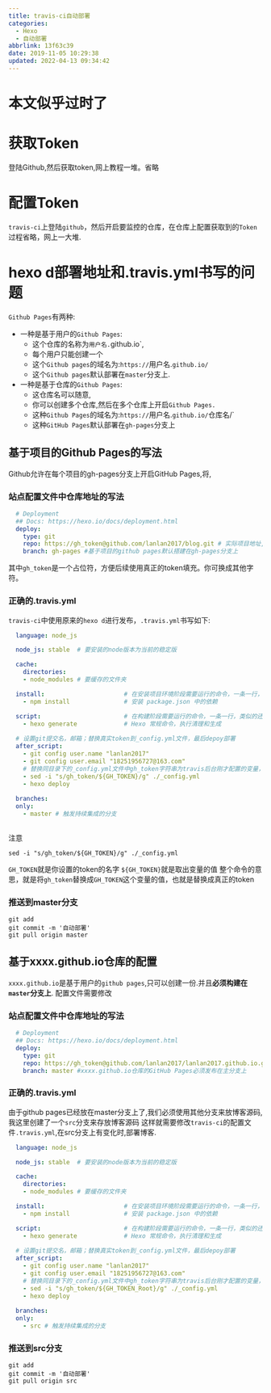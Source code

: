 ```yaml
---
title: travis-ci自动部署
categories: 
  - Hexo
  - 自动部署
abbrlink: 13f63c39
date: 2019-11-05 10:29:38
updated: 2022-04-13 09:34:42
---
```

# 本文似乎过时了


# 获取Token
登陆Github,然后获取token,网上教程一堆。省略
# 配置Token
`travis-ci`上登陆`github`，然后开启要监控的仓库，在仓库上配置获取到的`Token`
过程省略，网上一大堆.

# hexo d部署地址和.travis.yml书写的问题
`Github Pages`有两种:
- 一种是基于用户的`Github Pages`:
    - 这个仓库的名称为`用户名.`github.io`,
    - 每个用户只能创建一个
    - 这个`Github pages`的域名为:`https://`用户名.`github.io/`
    - 这个`Github pages`默认部署在`master`分支上.
- 一种是基于仓库的`Github Pages`:
    - 这仓库名可以随意,
    - 你可以创建多个仓库,然后在多个仓库上开启`Github Pages.`
    - 这种`Github Pages`的域名为:`https://`用户名.`github.io/`仓库名/`
    - 这种`GitHub Pages`默认部署在`gh-pages`分支上


## 基于项目的Github Pages的写法
Github允许在每个项目的gh-pages分支上开启GitHub Pages,将,
### 站点配置文件中仓库地址的写法
```yml
  # Deployment
  ## Docs: https://hexo.io/docs/deployment.html
  deploy:
    type: git
    repo: https://gh_token@github.com/lanlan2017/blog.git # 实际项目地址,不需要是xxxx.github.io
    branch: gh-pages #基于项目的github pages默认搭建在gh-pages分支上
```
其中`gh_token`是一个占位符，方便后续使用真正的token填充。你可换成其他字符。
### 正确的.travis.yml
`travis-ci`中使用原来的`hexo d`进行发布，`.travis.yml`书写如下:
```yml
  language: node_js

  node_js: stable  # 要安装的node版本为当前的稳定版

  cache:
    directories:
    - node_modules # 要缓存的文件夹

  install:                      # 在安装项目环境阶段需要运行的命令，一条一行，类似的还有 before_install
    - npm install               # 安装 package.json 中的依赖

  script:                       # 在构建阶段需要运行的命令，一条一行，类似的还有 before_script、after_script
    - hexo generate             # Hexo 常规命令，执行清理和生成
  
  # 设置git提交名，邮箱；替换真实token到_config.yml文件，最后depoy部署
  after_script:
    - git config user.name "lanlan2017"
    - git config user.email "18251956727@163.com"
    # 替换同目录下的_config.yml文件中gh_token字符串为travis后台刚才配置的变量，注意此处sed命令用了双引号。单引号无效！
    - sed -i "s/gh_token/${GH_TOKEN}/g" ./_config.yml
    - hexo deploy
    
  branches:
  only:
    - master # 触发持续集成的分支
    
```
注意
```shell
sed -i "s/gh_token/${GH_TOKEN}/g" ./_config.yml
```
`GH_TOKEN`就是你设置的token的名字
`${GH_TOKEN}`就是取出变量的值
整个命令的意思，就是将`gh_token`替换成`GH_TOKEN`这个变量的值，也就是替换成真正的token

### 推送到master分支
```shell
git add
git commit -m '自动部署'
git pull origin master
```

## 基于xxxx.github.io仓库的配置
`xxxx.github.io`是基于用户的`github pages`,只可以创建一份.并且**必须构建在`master`分支上**.
配置文件需要修改
### 站点配置文件中仓库地址的写法
```yml
  # Deployment
  ## Docs: https://hexo.io/docs/deployment.html
  deploy:
    type: git
    repo: https://gh_token@github.com/lanlan2017/lanlan2017.github.io.git # 填写上xxxx.github.io的仓库的地址
    branch: master #xxxx.github.io仓库的GitHub Pages必须发布在主分支上
```

### 正确的.travis.yml
由于github pages已经放在master分支上了,我们必须使用其他分支来放博客源码,我这里创建了一个`src`分支来存放博客源码
这样就需要修改`travis-ci`的配置文件`.travis.yml`,在src分支上有变化时,部署博客.
```yml
  language: node_js

  node_js: stable  # 要安装的node版本为当前的稳定版

  cache:
    directories:
    - node_modules # 要缓存的文件夹

  install:                      # 在安装项目环境阶段需要运行的命令，一条一行，类似的还有 before_install
    - npm install               # 安装 package.json 中的依赖

  script:                       # 在构建阶段需要运行的命令，一条一行，类似的还有 before_script、after_script
    - hexo generate             # Hexo 常规命令，执行清理和生成
  
  # 设置git提交名，邮箱；替换真实token到_config.yml文件，最后depoy部署
  after_script:
    - git config user.name "lanlan2017"
    - git config user.email "18251956727@163.com"
    # 替换同目录下的_config.yml文件中gh_token字符串为travis后台刚才配置的变量，注意此处sed命令用了双引号。单引号无效！
    - sed -i "s/gh_token/${GH_TOKEN_Root}/g" ./_config.yml
    - hexo deploy
    
  branches:
  only:
    - src # 触发持续集成的分支
```

### 推送到src分支
```shell
git add
git commit -m '自动部署'
git pull origin src
```
